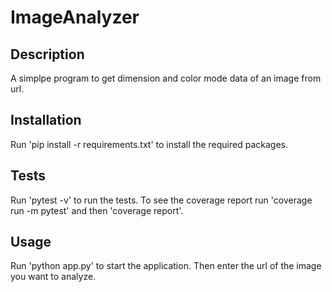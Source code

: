 # ImageAnalyzer

## Description
A simplpe program to get dimension and color mode data of an image from url.

## Installation
Run 'pip install -r requirements.txt' to install the required packages.

## Tests
Run 'pytest -v' to run the tests.
To see the coverage report run 'coverage run -m pytest' and then 'coverage report'.

## Usage
Run 'python app.py' to start the application. Then enter the url of the image you want to analyze.
